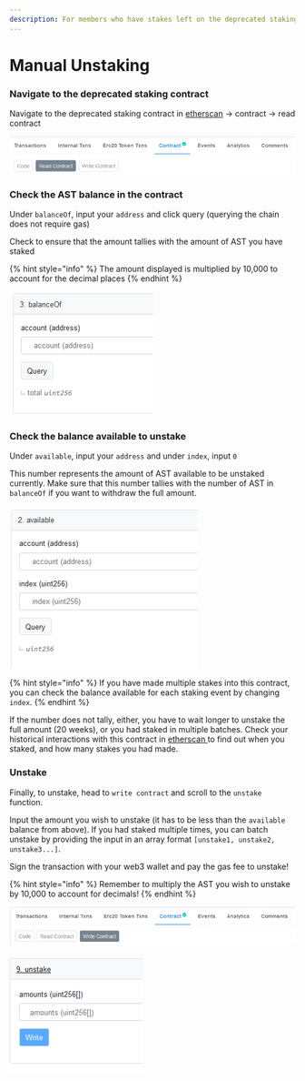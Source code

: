 ```yaml
---
description: For members who have stakes left on the deprecated staking contract
---
```


# Manual Unstaking

### Navigate to the deprecated staking contract

Navigate to the deprecated staking contract in [etherscan](https://etherscan.io/address/0x704c5818b574358dfb5225563852639151a943ec#readContract) -&gt; contract -&gt; read contract

![](../../../.gitbook/assets/image%20%286%29.png)

### Check the AST balance in the contract

Under `balanceOf`, input your `address` and click query \(querying the chain does not require gas\)

Check to ensure that the amount tallies with the amount of AST you have staked 

{% hint style="info" %}
The amount displayed is multiplied by 10,000 to account for the decimal places
{% endhint %}

![](../../../.gitbook/assets/image%20%284%29.png)

### Check the balance available to unstake

Under `available`, input your `address` and under `index`, input `0`

This number represents the amount of AST available to be unstaked currently. Make sure that this number tallies with the number of AST in `balanceOf` if you want to withdraw the full amount.

![](../../../.gitbook/assets/image%20%282%29.png)

{% hint style="info" %}
If you have made multiple stakes into this contract, you can check the balance available for each staking event by changing `index`.
{% endhint %}

If the number does not tally, either, you have to wait longer to unstake the full amount \(20 weeks\), or you had staked in multiple batches. Check your historical interactions with this contract in [etherscan ](https://etherscan.io/token/0x704c5818b574358dfb5225563852639151a943ec#balances)to find out when you staked, and how many stakes you had made.

### Unstake

Finally, to unstake, head to `write contract` and scroll to the `unstake` function.

Input the amount you wish to unstake \(it has to be less than the `available` balance from above\). If you had staked multiple times, you can batch unstake by providing the input in an array format `[unstake1, unstake2, unstake3...]`.

Sign the transaction with your web3 wallet and pay the gas fee to unstake!

{% hint style="info" %}
Remember to multiply the AST you wish to unstake by 10,000 to account for decimals!
{% endhint %}

![](../../../.gitbook/assets/image%20%288%29.png)



![](../../../.gitbook/assets/image%20%287%29.png)

